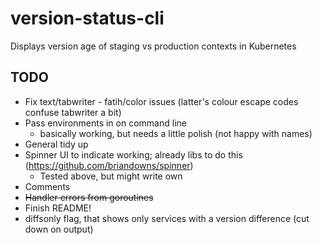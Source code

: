 # version-status-cli
Displays version age of staging vs production contexts in Kubernetes

## TODO
* Fix text/tabwriter - fatih/color issues (latter's colour escape codes confuse tabwriter a bit)
* Pass environments in on command line
  * basically working, but needs a little polish (not happy with names)
* General tidy up
* Spinner UI to indicate working; already libs to do this (https://github.com/briandowns/spinner)
  * Tested above, but might write own
* Comments
* ~~Handler errors from goroutines~~
* Finish README!
* diffsonly flag, that shows only services with a version difference (cut down on output)

